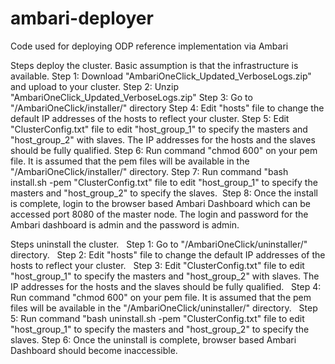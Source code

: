 # ambari-deployer
Code used for deploying ODP reference implementation via Ambari

Steps deploy the cluster. 
Basic assumption is that the infrastructure is available. 
Step 1: Download "AmbariOneClick_Updated_VerboseLogs.zip" and upload to your cluster. 
Step 2: Unzip "AmbariOneClick_Updated_VerboseLogs.zip" 
Step 3: Go to "/AmbariOneClick/installer/" directory 
Step 4: Edit "hosts" file to change the default IP addresses of the hosts to reflect your cluster. 
Step 5: Edit "ClusterConfig.txt" file to edit "host_group_1" to specify the masters and "host_group_2" with slaves. The IP addresses for the hosts and the slaves should be fully qualified. 
Step 6: Run command "chmod 600" on your pem file. It is assumed that the pem files will be available in the "/AmbariOneClick/installer/" directory. 
Step 7: Run command "bash install.sh -pem "ClusterConfig.txt" file to edit "host_group_1" to specify the masters and "host_group_2" to specify the slaves.  Step 8: Once the install is complete, login to the browser based Ambari Dashboard which can be accessed port 8080 of the master node. The login and password for the Ambari dashboard is admin and the password is admin.   

Steps uninstall the cluster.  
Step 1: Go to "/AmbariOneClick/uninstaller/" directory.  
Step 2: Edit "hosts" file to change the default IP addresses of the hosts to reflect your cluster.  
Step 3: Edit "ClusterConfig.txt" file to edit "host_group_1" to specify the masters and "host_group_2" with slaves. The IP addresses for the hosts and the slaves should be fully qualified.  
Step 4: Run command "chmod 600" on your pem file. It is assumed that the pem files will be available in the "/AmbariOneClick/uninstaller/" directory.  
Step 5: Run command "bash uninstall.sh -pem "ClusterConfig.txt" file to edit "host_group_1" to specify the masters and "host_group_2" to specify the slaves. 
Step 6: Once the uninstall is complete, browser based Ambari Dashboard should become inaccessible.


